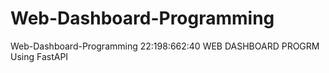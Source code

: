 # Web-Dashboard-Programming
Web-Dashboard-Programming
22:198:662:40 WEB DASHBOARD PROGRM 
Using FastAPI
